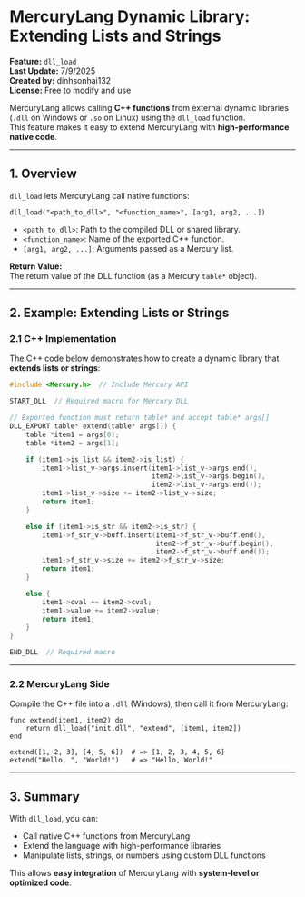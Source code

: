 # MercuryLang Dynamic Library: Extending Lists and Strings

**Feature:** `dll_load`  
**Last Update:** 7/9/2025  
**Created by:** dinhsonhai132  
**License:** Free to modify and use

MercuryLang allows calling **C++ functions** from external dynamic libraries (`.dll` on Windows or `.so` on Linux) using the `dll_load` function.  
This feature makes it easy to extend MercuryLang with **high-performance native code**.

---

## 1. Overview

`dll_load` lets MercuryLang call native functions:

```mercury
dll_load("<path_to_dll>", "<function_name>", [arg1, arg2, ...])
```

- `<path_to_dll>`: Path to the compiled DLL or shared library.  
- `<function_name>`: Name of the exported C++ function.  
- `[arg1, arg2, ...]`: Arguments passed as a Mercury list.  

**Return Value:**  
The return value of the DLL function (as a Mercury `table*` object).

---

## 2. Example: Extending Lists or Strings

### 2.1 C++ Implementation

The C++ code below demonstrates how to create a dynamic library that **extends lists or strings**:

```cpp
#include <Mercury.h>  // Include Mercury API

START_DLL  // Required macro for Mercury DLL

// Exported function must return table* and accept table* args[]
DLL_EXPORT table* extend(table* args[]) {
    table *item1 = args[0];
    table *item2 = args[1];

    if (item1->is_list && item2->is_list) {
        item1->list_v->args.insert(item1->list_v->args.end(),
                                   item2->list_v->args.begin(),
                                   item2->list_v->args.end());
        item1->list_v->size += item2->list_v->size;
        return item1;
    }

    else if (item1->is_str && item2->is_str) {
        item1->f_str_v->buff.insert(item1->f_str_v->buff.end(),
                                    item2->f_str_v->buff.begin(),
                                    item2->f_str_v->buff.end());
        item1->f_str_v->size += item2->f_str_v->size;
        return item1;
    }

    else {
        item1->cval += item2->cval;
        item1->value += item2->value;
        return item1;
    }
}

END_DLL  // Required macro
```

---

### 2.2 MercuryLang Side

Compile the C++ file into a `.dll` (Windows), then call it from MercuryLang:

```mercury
func extend(item1, item2) do
    return dll_load("init.dll", "extend", [item1, item2])
end

extend([1, 2, 3], [4, 5, 6])  # => [1, 2, 3, 4, 5, 6]
extend("Hello, ", "World!")   # => "Hello, World!"
```

---

## 3. Summary

With `dll_load`, you can:

* Call native C++ functions from MercuryLang  
* Extend the language with high-performance libraries  
* Manipulate lists, strings, or numbers using custom DLL functions

This allows **easy integration** of MercuryLang with **system-level or optimized code**.
